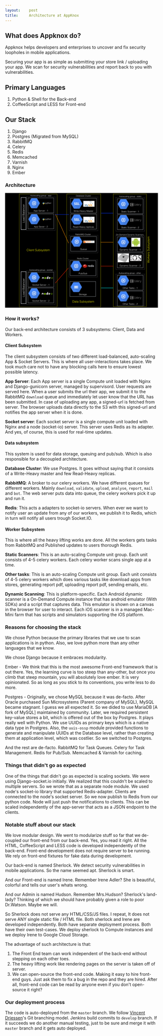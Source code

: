 ```yaml
---
layout:    post
title:     Architecture at AppKnox
---
```


## What does Appknox do?

Appknox helps developers and enterprises to uncover and fix security loopholes in mobile applications.

Securing your app is as simple as submitting your store link / uploading your app. We scan for security vulnerabilities and report back to you with vulnerabilities.

## Primary Languages

1. Python & Shell for the Back-end
2. CoffeeScript and LESS for Front-end

## Our Stack

1. Django
2. Postgres (Migrated from MySQL)
3. RabbitMQ
4. Celery
5. Redis
6. Memcached
7. Varnish
8. Nginx
9. Ember

### Architecture

![Architecture at AppKnox](/images/architecture-at-appknox.jpg)

### How it works?

Our back-end architecture consists of 3 subsystems: Client, Data and Workers.

#### Client Subsystem

The client subsystem consists of two different load-balanced, auto-scaling App & Socket Servers. This is where all user-interactions takes place. We took much care not to have any blocking calls here to ensure lowest possible latency.

**App Server**: Each App server is a single Compute unit loaded with Nginx and Django-gunicorn server, managed by supervisord. User requests are served here. When a user submits the url their app, we submit it to the RabbitMQ `download` queue and immediately let user know that the URL has been submitted. In case of uploading any app, a signed-url is fetched from server. The browser uploads data directly to the S3 with this signed-url and notifies the app server when it is done.

**Socket server**: Each socket server is a single compute unit loaded with Nginx and a node (socket-io) server. This server uses Redis as its adapter. And yes, of course, this is used for real-time updates.

#### Data subsystem

This system is used for data storage, queuing and pub/sub. Which is also responsible for a decoupled architecture.

**Database Cluster**: We use Postgres. It goes without saying that it consists of a Write-Heavy master and few Read-Heavy replicas.

**RabbitMQ**: A broker to our celery workers. We have different queues for different workers. Mainly `download`, `validate`, `upload`, `analyse`, `report`, `mail` and `bot`. The web server puts data into queue, the celery workers pick it up and run it.

**Redis**: This acts a adapters to socket-io servers. When ever we want to notify user an update from any of our workers, we publish it to Redis, which in turn will notify all users trough Socket.IO.

#### Worker Subsystem

This is where all the heavy lifting works are done. All the workers gets tasks from RabbitMQ and Published updates to users thorough Redis.

**Static Scanners**: This is an auto-scaling Compute unit group. Each unit consists of 4-5 celery workers. Each celery worker scans single app at a time.

**Other tasks**: This is an auto-scaling Compute unit group. Each unit consists of 4-5 celery workers which does various tasks like download apps from stores, generating report pdf, uploading report pdf, sending emails, etc.

**Dynamic Scanning**: This is platform-specific. Each Android dynamic scanner is a On-Demand Compute instance that has android emulator (With SDKs) and a script that captures data. This emulator is shown on a canvas in the browser for user to interact. Each iOS scanner is in a managed Mac-Mini farm that has scripts and simulators supporting the iOS platform.



### Reasons for choosing the stack

We chose Python because the primary libraries that we use to scan applications is in python. Also, we love python more than any other languages that we know.

We chose Django because it embraces modularity.

Ember - We think that this is the most awesome Front-end framework that is out there. Yes, the learning curve is too steep than any-other, but once you climb that steep mountain, you will absolutely love ember. It is very opinionated. So as long as you stick to its conventions, you write less to do more.

Postgres - Originally, we chose MySQL because it was de-facto. After Oracle purchased Sun Microsystems (Parent company of MySQL), MySQL became stagnant. I guess we all expected it. So we dided to use MariaDB [A fork of MySQL] maintained by community. Later, we required persistent key-value stores a bit, which is offered out of the box by Postgres. It plays really well with Python. We use UUIDs as primary keys which is a native data type in Postgres. Also, the `uuis-ossp` module provided functions to generate and manipulate UUIDs at the Database level, rather than creating them at application level, which was costlier. So we switched to Postgres.

And the rest are de-facto. RabbitMQ for Task Queues. Celery for Task Management. Redis for Pub/Sub. Memcached & Varnish for caching.

### Things that didn't go as expected

One of the things that didn't go as expected is scaling sockets. We were using Django-socket.io initially. We realized that this couldn't be scaled to multiple servers. So we wrote that as a separate node module. We used node's socket-io library that supported Redis-adapter. Clients are connected to the node's socket server. So we now publish to Redis from our python code. Node will just push the notifications to clients. This can be scaled independently of the app-server that acts as a JSON endpoint to the clients.

### Notable stuff about our stack

We love modular design. We went to modularize stuff so far that we de-coupled our front-end from our back-end. Yes, you read it right. All the HTML, CoffeeScript and LESS code is developed independently of the back-end. Front-end development does not require server to be running. We rely on front-end fixtures for fake data during development.

Our back-end is named Sherlock. We detect security vulnerabilities in mobile applications. So the name seemed apt. Sherlock is smart.

And our Front-end is named Irene. Remember Irene Adler? She is beautiful, colorful and tells our user's whats wrong.

And our Admin is named Hudson. Remember Mrs.Hudson? Sherlock's land-lady? Thinking of which we should have probably given a role to poor Dr.Watson. Maybe we will.

So Sherlock does not serve any HTML/CSS/JS files. I repeat, It does not serve ANY single static file / HTML file. Both sherlock and Irene are developed independently. Both have separate deployment process. Both have their own test-cases. We deploy sherlock to Compute instances and we deploy Irene to Google Cloud Storage.

The advantage of such architecture is that:

1. The Front End team can work independent of the back-end without stepping on each other toes.
2. The heavy lifting work like rendering pages on the server is taken off of server.
3. We can open-source the front-end code. Making it easy to hire front-end guys. Just ask them to fix a bug in the repo and they are hired. After all, front-end code can be read by anyone even if you don't open-source it right?

### Our deployment process

The code is auto-deployed from the `master` branch. We follow [Vincent Driessen](http://nvie.com/posts/a-successful-git-branching-model/)'s Git branching model. Jenkins build commits to `develop` branch. If it succeeds we do another manual testing, just to be sure and merge it with `master` branch and it gets auto deployed.
